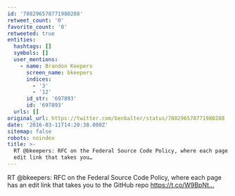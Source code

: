 ```yaml
---
id: '708296578771980288'
retweet_count: '0'
favorite_count: '0'
retweeted: true
entities:
  hashtags: []
  symbols: []
  user_mentions:
    - name: Brandon Keepers
      screen_name: bkeepers
      indices:
        - '3'
        - '12'
      id_str: '697893'
      id: '697893'
  urls: []
original_url: https://twitter.com/benbalter/status/708296578771980288
date: '2016-03-11T14:20:38.000Z'
sitemap: false
robots: noindex
title: >-
  RT @bkeepers: RFC on the Federal Source Code Policy, where each page has an
  edit link that takes you…
---
```


RT @bkeepers: RFC on the Federal Source Code Policy, where each page has an edit link that takes you to the GitHub repo https://t.co/W9BpNt…
